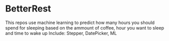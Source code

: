 # BetterRest
This repos use machine learning to predict how many hours you should spend for sleeping based on the ammount of coffee, hour you want to sleep and time to wake up
Include: Stepper, DatePicker, ML
